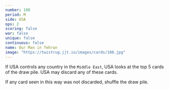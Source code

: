 ```yaml
---
number: 108
period: M
side: USA
ops: 2
scoring: false
war: false
unique: false
continuous: false
name: Our Man in Tehran
image: "https://twistrug.jjt.io/images/cards/108.jpg"
---
```

If USA controls any country in the `Middle East`, USA looks at the top 5 cards of the draw pile. USA may discard any of these cards.

If any card seen in this way was not discarded, shuffle the draw pile.
